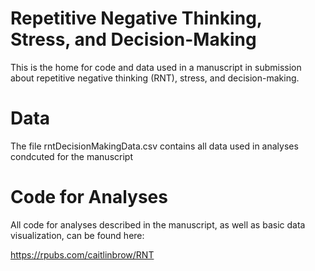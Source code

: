 # Repetitive Negative Thinking, Stress, and Decision-Making

This is the home for code and data used in a manuscript in submission about repetitive negative thinking (RNT), stress, and decision-making.

# Data

The file rntDecisionMakingData.csv contains all data used in analyses condcuted for the manuscript

# Code for Analyses

All code for analyses described in the manuscript, as well as basic data visualization, can be found here:

https://rpubs.com/caitlinbrow/RNT
